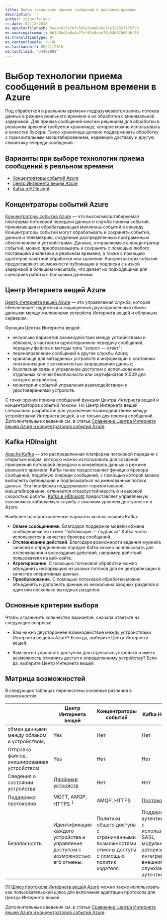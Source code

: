 ```yaml
---
title: Выбор технологии приема сообщений в реальном времени
description: ''
author: zoinerTejada
ms:date: 02/12/2018
ms.openlocfilehash: 5eaac023e28fc502e5a4e6ebc17e32832f7557c0
ms.sourcegitcommit: bb348bd3a8a4e27ef61e8eee74b54b07b65dbf98
ms.translationtype: HT
ms.contentlocale: ru-RU
ms.lasthandoff: 05/21/2018
ms.locfileid: "34422989"
---
```

# <a name="choosing-a-real-time-message-ingestion-technology-in-azure"></a>Выбор технологии приема сообщений в реальном времени в Azure

Под обработкой в реальном времени подразумевается запись потоков данных в режиме реального времени и их обработка с минимальной задержкой. Для приема сообщений многим решениям для обработки в реальном времени требуется хранилище, которое можно использовать в качестве буфера. Такое хранилище должно поддерживать обработку с горизонтальным масштабированием, надежную доставку и другую семантику очереди сообщений. 

## <a name="what-are-your-options-for-real-time-message-ingestion"></a>Варианты при выборе технологии приема сообщений в реальном времени

- [Концентраторы событий Azure](/azure/event-hubs/)
- [Центр Интернета вещей Azure](/azure/iot-hub/)
- [Kafka в HDInsight](/azure/hdinsight/kafka/apache-kafka-get-started).

## <a name="azure-event-hubs"></a>Концентраторы событий Azure

[Концентраторы событий Azure](/azure/event-hubs/) — это высокомасштабируемая платформа потоковой передачи данных и служба приема событий, принимающая и обрабатывающая миллионы событий в секунду. Концентраторы событий могут обрабатывать и сохранять события, данные и телеметрию, созданные распределенным программным обеспечением и устройствами. Данные, отправляемые в концентратор событий, можно преобразовывать и сохранять с помощью любого поставщика аналитики в реальном времени, а также с помощью адаптеров пакетной обработки или хранения. Концентраторы событий предоставляют возможности публикации и подписки с низкой задержкой в большом масштабе, что делает их подходящими для сценариев работы с большими данными.

## <a name="azure-iot-hub"></a>Центр Интернета вещей Azure

[Центр Интернета вещей Azure](/azure/iot-hub/) — это управляемая служба, которая обеспечивает надежный и защищенный двунаправленный обмен данными между миллионами устройств Интернета вещей и облачным сервером.

Функции Центра Интернета вещей:

* несколько вариантов взаимодействия между устройствами и облаком, в частности одностороннюю передачу сообщений, передачу файлов и методы типа "запрос — ответ";
* перенаправление сообщений в другие службы Azure;
* хранилище для метаданных устройств и информации о состоянии синхронизации с возможностью запрашивания данных;
* безопасная связь и управление доступом с использованием отдельных ключей безопасности или сертификатов X.509 для каждого устройства;
* мониторинг событий управления взаимодействием и удостоверениями устройств.

С точки зрения приема сообщений функции Центра Интернета вещей и концентраторов событий похожи. Но Центр Интернета вещей специально разработан для управления взаимодействием между устройствами Интернета вещей, а не только для приема сообщений. Дополнительные сведения см. в статье [Сравнение Центра Интернета вещей Azure и концентраторов событий Azure](/azure/iot-hub/iot-hub-compare-event-hubs). 

## <a name="kafka-on-hdinsight"></a>Kafka HDInsight

[Apache Kafka](https://kafka.apache.org/) — это распределенная платформа потоковой передачи с открытым кодом, которую можно использовать для создания приложений потоковой передачи и конвейеров данных в режиме реального времени. Kafka также предоставляет функцию брокера сообщений, подобную очереди сообщений, с помощью которой можно выполнять публикацию и подписываться на именованные потоки данных. Эта платформа поддерживает горизонтальное масштабирование, отличается отказоустойчивостью и высокой скоростью работы. [Kafka в HDInsight](/azure/hdinsight/kafka/apache-kafka-get-started) предоставляет управляемую высокомасштабируемую службу с высоким уровнем доступности в Azure. 

Наиболее распространенные варианты использования Kafka:

* **Обмен сообщениями**. Благодаря поддержке модели обмена сообщениями по схеме "публикация — подписка" Kafka часто используется в качестве брокера сообщений.
* **Отслеживание действий**. Благодаря возможности ведения журнала записей в определенном порядке Kafka можно использовать для отслеживания и воссоздания действий, например действий пользователя на веб-сайте.
* **Агрегирование**. С помощью потоковой обработки можно объединить информацию из разных потоков для ее централизации в качестве оперативных данных.
* **Преобразование**. С помощью потоковой обработки можно объединять и дополнять данные из нескольких входных разделов в один или несколько выходных разделов.

## <a name="key-selection-criteria"></a>Основные критерии выбора

Чтобы ограничить количество вариантов, сначала ответьте на следующие вопросы:

- Вам нужно двустороннее взаимодействие между устройствами Интернета вещей и Azure? Если да, выберите Центр Интернета вещей.

- Вам нужно управлять доступом для отдельных устройств и иметь возможность отменить доступ к определенному устройству? Если да, выберите Центр Интернета вещей.

## <a name="capability-matrix"></a>Матрица возможностей

В следующих таблицах перечислены основные различия в возможностях. 

| | Центр Интернета вещей | Концентраторы событий | Kafka HDInsight |
| --- | --- | --- | --- |
| обмен данными между облаком и устройством; | Yes | Нет  | Нет  |
| Отправка файлов, инициированная устройством | Yes | Нет  | Нет  |
| Сведения о состоянии устройства | [Двойники устройств](/azure/iot-hub/iot-hub-devguide-device-twins) | Нет  | Нет  |
| Поддержка протоколов | MQTT, AMQP, HTTPS <sup>1</sup> | AMQP, HTTPS | [Протокол Kafka](https://cwiki.apache.org/confluence/display/KAFKA/A+Guide+To+The+Kafka+Protocol) |
| Безопасность | Идентификация каждого устройства и управление доступом с возможностью его отмены. | Политики общего доступа с ограниченными возможностями отмены доступа с помощью политик издателя. | Поддержка аутентификации с использованием SASL, модульной авторизации, интеграция с внешними службами аутентификации. |

[1] [Шлюз протокола Интернета вещей Azure](/azure/iot-hub/iot-hub-protocol-gateway) можно также использовать как пользовательский шлюз для включения адаптации протокола для Центра Интернета вещей.

Дополнительные сведения см. в статье [Сравнение Центра Интернета вещей Azure и концентраторов событий Azure](/azure/iot-hub/iot-hub-compare-event-hubs).
